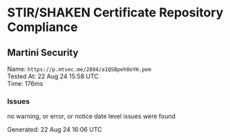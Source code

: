 # STIR/SHAKEN Certificate Repository Compliance

## Martini Security

Name: `https://p.mtsec.me/2884/a1QSBpeh0oYH.pem`\
Tested At: 22 Aug 24 15:58 UTC\
Time: 176ms

### Issues

no warning, or error, or notice date level issues were found

Generated: 22 Aug 24 16:06 UTC